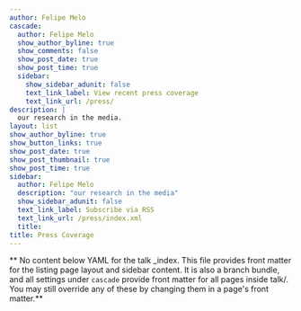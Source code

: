 ```yaml
---
author: Felipe Melo
cascade:
  author: Felipe Melo
  show_author_byline: true
  show_comments: false
  show_post_date: true
  show_post_time: true
  sidebar:
    show_sidebar_adunit: false
    text_link_label: View recent press coverage
    text_link_url: /press/
description: |
  our research in the media.
layout: list
show_author_byline: true
show_button_links: true
show_post_date: true
show_post_thumbnail: true
show_post_time: true
sidebar:
  author: Felipe Melo
  description: "our research in the media"
  show_sidebar_adunit: false
  text_link_label: Subscribe via RSS
  text_link_url: /press/index.xml
  title: 
title: Press Coverage
---
```


** No content below YAML for the talk _index. This file provides front matter for the listing page layout and sidebar content. It is also a branch bundle, and all settings under `cascade` provide front matter for all pages inside talk/. You may still override any of these by changing them in a page's front matter.**
